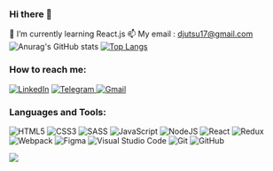 ### Hi there 👋

 🌱 I’m currently learning React.js
📫 My email : djutsu17@gmail.com <br />
![Anurag's GitHub stats](https://github-readme-stats.vercel.app/api?username=Lemout17&show_icons=true&theme=radical)
[![Top Langs](https://github-readme-stats.vercel.app/api/top-langs/?username=Lemout17&layout=compact&theme=radical)](https://github.com/anuraghazra/github-readme-stats)

<h3 align="left">How to reach me:</h3>
<p><a href="https://www.linkedin.com/in/vladyslav-safin/" rel="noopener noreferrer" target="_blank"><img alt="LinkedIn" src="https://img.shields.io/badge/linkedin-%230077B5.svg?style=for-the-badge&logo=linkedin&logoColor=white"/></a> <a href="https://t.me/djutsu17" rel="noopener noreferrer" target="_blank"><img alt="Telegram" src="https://img.shields.io/badge/Telegram-2CA5E0?style=for-the-badge&logo=telegram&logoColor=white" /> <a href="mailto:djutsu17@gmail.com" rel="noopener noreferrer" target="_blank"><img alt="Gmail" src="https://img.shields.io/badge/Gmail-D14836?style=for-the-badge&logo=gmail&logoColor=white" /></a></p>

<h3 align="left">Languages and Tools:</h3>
<p><img alt="HTML5" src="https://img.shields.io/badge/html5-%23E34F26.svg?style=for-the-badge&logo=html5&logoColor=white"/> <img alt="CSS3" src="https://img.shields.io/badge/css3-%231572B6.svg?style=for-the-badge&logo=css3&logoColor=white"/> <img alt="SASS" src="https://img.shields.io/badge/SASS-hotpink.svg?style=for-the-badge&logo=SASS&logoColor=white"/> <img alt="JavaScript" src="https://img.shields.io/badge/javascript-%23323330.svg?style=for-the-badge&logo=javascript&logoColor=%23F7DF1E"/> <img alt="NodeJS" src="https://img.shields.io/badge/node.js-%2343853D.svg?style=for-the-badge&logo=node-dot-js&logoColor=white"/> <img alt="React" src="https://img.shields.io/badge/react-%2320232a.svg?style=for-the-badge&logo=react&logoColor=%2361DAFB"/> <img alt="Redux" src="https://img.shields.io/badge/redux-%23593d88.svg?style=for-the-badge&logo=redux&logoColor=white"/> <img alt="Webpack" src="https://img.shields.io/badge/webpack-%238DD6F9.svg?style=for-the-badge&logo=webpack&logoColor=black" /> <img alt="Figma" src="https://img.shields.io/badge/figma-%23F24E1E.svg?style=for-the-badge&logo=figma&logoColor=white"/> <img alt="Visual Studio Code" src="https://img.shields.io/badge/VisualStudioCode-0078d7.svg?style=for-the-badge&logo=visual-studio-code&logoColor=white"/> <img alt="Git" src="https://img.shields.io/badge/git-%23F05033.svg?style=for-the-badge&logo=git&logoColor=white"/> <img alt="GitHub" src="https://img.shields.io/badge/github-%23121011.svg?style=for-the-badge&logo=github&logoColor=white"/></p>

![](https://komarev.com/ghpvc/?username=Lemout17&color=red)
